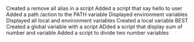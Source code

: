 Created a remove all alias in a script
Added a script that say hello to user
Added a path /action to the PATH variable
Displayed environment variables
Displayed all local and environment variables 
Created a local variable BEST 
Created a global variable with a script
ADded a script that display sum of number and variable
Added a script to divide two number variables
